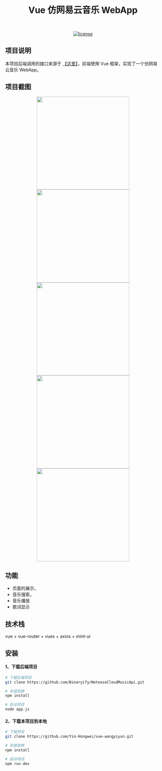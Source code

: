 <h1 align="center">Vue 仿网易云音乐 WebApp</h1>

<br/>

<p align="center">
  <a href=""><img alt="license" src="https://img.shields.io/github/license/mashape/apistatus.svg?style=flat"></a>
</p>

## 项目说明

本项目后端调用的接口来源于 [【这里】](https://binaryify.github.io/NeteaseCloudMusicApi/#/?id=neteasecloudmusicapi)，前端使用 Vue 框架，实现了一个仿网易云音乐 WebApp。



## 项目截图

<center>
  <img src="https://tva1.sinaimg.cn/large/0082zybply1gc0y6q2kk3j30l811ityg.jpg" width="300"/>
</center>

<center>
  <img src="https://tva1.sinaimg.cn/large/0082zybply1gc0y7vi8u7j30l811ik4i.jpg" width="300">
</center>

<center>
  <img src="https://tva1.sinaimg.cn/large/0082zybply1gc0y8h8b8pj30le11kb1e.jpg" width="300">
</center>

<center>
  <img src="https://tva1.sinaimg.cn/large/0082zybply1gc0y8v4ntuj30lc11kauu.jpg" width="300">
</center>

<center>
  <img src="https://tva1.sinaimg.cn/large/0082zybply1gc0y87ki7vj30l611edj0.jpg" width="300">
</center>


## 功能

- 页面的展示，
- 音乐搜索，
- 音乐播放
- 歌词显示



## 技术栈

vue + vue-router + vuex + axios + mint-ui



## 安装

####  1、下载后端项目

```bash
# 下载后端项目
git clone https://github.com/Binaryify/NeteaseCloudMusicApi.git

# 安装依赖
npm install

# 启动项目
node app.js
```

#### 2、下载本项目到本地

```bash
# 下载项目
git clone https://github.com/Yin-Hongwei/vue-wangyiyun.git

# 安装依赖
npm install

# 启动项目
npm run dev
```

